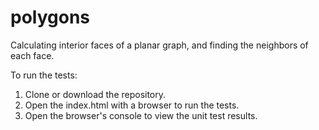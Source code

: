# polygons
Calculating interior faces of a planar graph, and finding the neighbors of each face.

To run the tests:
1. Clone or download the repository.
2. Open the index.html with a browser to run the tests.
3. Open the browser's console to view the unit test results.
